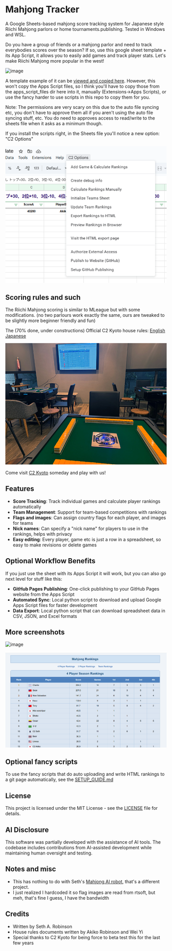 # Mahjong Tracker

A Google Sheets-based mahjong score tracking system for Japanese style Riichi Mahjong parlors or home tournaments.publishing.  Tested in Windows and WSL.

Do you have a group of friends or a mahjong parlor and need to track everybodies scores over the season?   If so, use this google sheet template + its App Script, it allows you to easily add games and track player stats.  Let's make Riichi Mahjong more popular in the west!

![image](https://github.com/user-attachments/assets/b8c9b921-f552-4a4e-b23e-4c133c9be0b1)


A template example of it can be [viewed and copied here](https://docs.google.com/spreadsheets/d/1FPFDz02pHcMTQVWbEV1s2KLiHF15_rTm2Qk-TRcw1tM).  However, this won't copy the Apps Script files, so I think you'll have to copy those from the apps_script_files dir here into it, manually (Extensions->Apps Scripts), or use the fancy harder to use scripts in this repo to copy them for you.

Note:  The permissions are very scary on this due to the auto file syncing etc, you don't have to approve them all if you aren't using the auto file syncing stuff, etc.  You do need to approves access to read/write to the sheets file when it asks as a minimum though.

If you install the scripts right, in the Sheets file you'll notice a new option: "C2 Options"

![image](media/c2_options.png)

## Scoring rules and such

The Riichi Mahjong scoring is similar to MLeague but with some modifications. (no two parlours work exactly the same, ours are tweaked to be slightly more beginner friendly and fun)

The (70% done, under constructions) Official C2 Kyoto house rules: [English](media/ハウスルール（英語）.docx) [Japanese](media/ハウスルール.docx)

![C2 Kyoto](media/c2kyoto.jpg)

Come visit [C2 Kyoto](https://www.c2kyoto.com) someday and play with us!

## Features

- **Score Tracking**: Track individual games and calculate player rankings automatically
- **Team Management**: Support for team-based competitions with rankings
- **Flags and images**: Can assign country flags for each player, and images for teams
- **Nick names**: Can specify a "nick name" for players to use in the rankings, helps with privacy
- **Easy editing**: Every player, game etc is just a row in a spreadsheet, so easy to make revisions or delete games

## Optional Workflow Benefits

If you just use the sheet with its Apps Script it will work, but you can also go next level for stuff like this:

- **GitHub Pages Publishing**: One-click publishing to your GitHub Pages website from the Apps Script
- **Automated Sync**: Local python script to download and upload Google Apps Script files for faster development
- **Data Export**: Local python script that can download spreadsheet data in CSV, JSON, and Excel formats

## More screenshots

![image](https://github.com/user-attachments/assets/c35d06a3-a110-49d1-a433-d49616c302df)

![Example of HTML publishing](media/html_export.png)

## Optional fancy scripts

To use the fancy scripts that do auto uploading and write HTML rankings to a git page automatically, see the [SETUP_GUIDE.md](SETUP_GUIDE.md) 

## License

This project is licensed under the MIT License - see the [LICENSE](LICENSE) file for details.

## AI Disclosure

This software was partially developed with the assistance of AI tools. The codebase includes contributions from AI-assisted development while maintaining human oversight and testing.

## Notes and misc

- This has nothing to do with Seth's [Mahjong AI robot](https://www.youtube.com/watch?v=TIz9l8qOs68), that's a different project.
- I just realized I hardcoded it so flag images are read from rtsoft, but meh, that's fine I guess, I have the bandwidth

## Credits

- Written by Seth A. Robinson
- House rules documents written by Akiko Robinson and Wei Yi
- Special thanks to C2 Kyoto for being force to beta test this for the last few years
